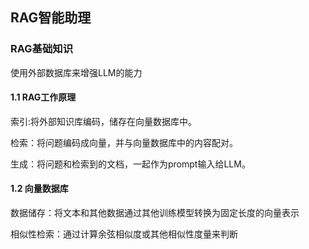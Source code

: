 ## RAG智能助理
### RAG基础知识
使用外部数据库来增强LLM的能力
#### 1.1 RAG工作原理
索引:将外部知识库编码，储存在向量数据库中。

检索：将问题编码成向量，并与向量数据库中的内容配对。

生成：将问题和检索到的文档，一起作为prompt输入给LLM。
#### 1.2 向量数据库
数据储存：将文本和其他数据通过其他训练模型转换为固定长度的向量表示

相似性检索：通过计算余弦相似度或其他相似性度量来判断
